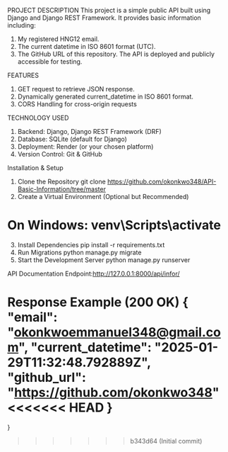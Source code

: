 PROJECT DESCRIPTION
This project is a simple public API built using Django and Django REST Framework. It provides basic information including:

1. My registered HNG12 email.
2. The current datetime in ISO 8601 format (UTC).
3. The GitHub URL of this repository.
The API is deployed and publicly accessible for testing.

FEATURES
1. GET request to retrieve JSON response.
2. Dynamically generated current_datetime in ISO 8601 format.
3. CORS Handling for cross-origin requests

TECHNOLOGY USED
1. Backend: Django, Django REST Framework (DRF)
2. Database: SQLite (default for Django)
3. Deployment: Render (or your chosen platform)
4. Version Control: Git & GitHub

Installation & Setup
1. Clone the Repository
git clone https://github.com/okonkwo348/API-Basic-Information/tree/master
2. Create a Virtual Environment (Optional but Recommended)
# On Windows: venv\Scripts\activate
3. Install Dependencies
pip install -r requirements.txt
4. Run Migrations
python manage.py migrate
5. Start the Development Server
python manage.py runserver

API Documentation
Endpoint:http://127.0.0.1:8000/api/infor/

Response Example (200 OK)
{
    "email": "okonkwoemmanuel348@gmail.com",
    "current_datetime": "2025-01-29T11:32:48.792889Z",
    "github_url": "https://github.com/okonkwo348"
<<<<<<< HEAD
}
=======
}
>>>>>>> b343d64 (Initial commit)
